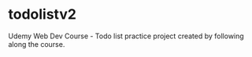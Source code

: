 # todolistv2
Udemy Web Dev Course - Todo list practice project created by following along the course.

